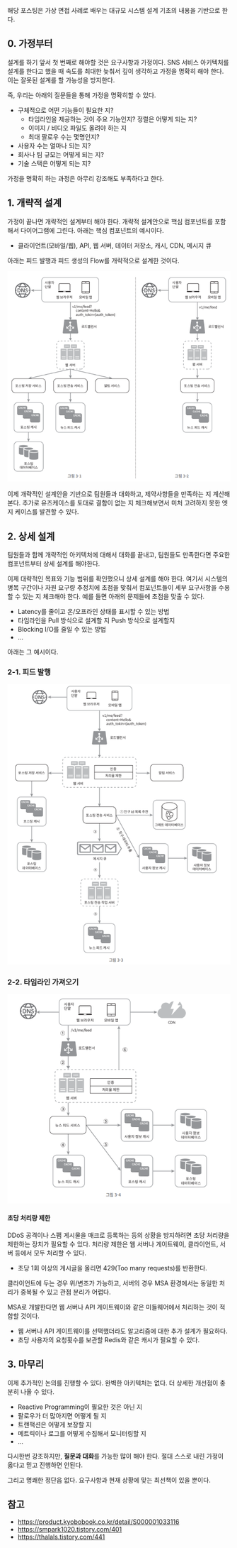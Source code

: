 해당 포스팅은 가상 면접 사례로 배우는 대규모 시스템 설계 기초의 내용을 기반으로 한다.

## 0. 가정부터

설계를 하기 앞서 첫 번째로 해야할 것은 요구사항과 가정이다. SNS 서비스 아키텍처를 설계를 한다고 했을 때 속도를 최대한 늦춰서 깊이 생각하고 가정을 명확히 해야 한다. 이는 잘못된 설계를 할 가능성을 방지한다.

즉, 우리는 아래의 질문들을 통해 가정을 명확히할 수 있다.
- 구체적으로 어떤 기능들이 필요한 지?
  - 타임라인을 제공하는 것이 주요 기능인지? 정렬은 어떻게 되는 지?
  - 이미지 / 비디오 파일도 올려야 하는 지
  - 최대 팔로우 수는 몇명인지?
- 사용자 수는 얼마나 되는 지?
- 회사나 팀 규모는 어떻게 되는 지?
- 기술 스택은 어떻게 되는 지?

가정을 명확히 하는 과정은 아무리 강조해도 부족하다고 한다.

## 1. 개략적 설계 

가정이 끝나면 개략적인 설계부터 해야 한다. 개략적 설계안으로 핵심 컴포넌트를 포함해서 다이어그램에 그린다.
아래는 핵심 컴포넌트의 예시이다.
- 클라이언트(모바일/웹), API, 웹 서버, 데이터 저장소, 캐시, CDN, 메시지 큐

아래는 피드 발행과 피드 생성의 Flow를 개략적으로 설계한 것이다.

![img.png](img.png)

이제 개략적인 설계안을 기반으로 팀원들과 대화하고, 제약사항들을 만족하는 지 계산해본다.
추가로 유즈케이스를 토대로 결함이 없는 지 체크해보면서 미처 고려하지 못한 엣지 케이스를 발견할 수 있다.

## 2. 상세 설계

팀원들과 함께 개략적인 아키텍처에 대해서 대화를 끝내고, 팀원들도 만족한다면 주요한 컴포넌트부터 상세 설계를 해야한다.

이제 대략적인 목표와 기능 범위를 확인했으니 상세 설계를 해야 한다.
여기서 시스템의 병목 구간이나 자원 요구량 추정치에 초점을 맞춰서 컴포넌트들이 세부 요구사항을 수용할 수 있는 지 체크해야 한다. 예를 들면 아래의 문제들에 초점을 맞출 수 있다.
- Latency를 줄이고 온/오프라인 상태를 표시할 수 있는 방법
- 타임라인을 Pull 방식으로 설계할 지 Push 방식으로 설계할지
- Blocking I/O를 줄일 수 있는 방법
- ...

아래는 그 예시이다.

### 2-1. 피드 발행

![img_1.png](img_1.png)

### 2-2. 타임라인 가져오기

![img_2.png](img_2.png)

#### 초당 처리량 제한

DDoS 공격이나 스팸 게시물을 매크로 등록하는 등의 상황을 방지하려면 초당 처리량을 제한하는 장치가 필요할 수 있다.
처리량 제한은 웹 서버나 게이트웨이, 클라이언트, 서버 등에서 모두 처리할 수 있다.
- 초당 1회 이상의 게시글을 올리면 429(Too many requests)를 반환한다.

클라이언트에 두는 경우 위/변조가 가능하고, 서버의 경우 MSA 환경에서는 동일한 처리가 중복될 수 있고 관점 분리가 어렵다.

MSA로 개발한다면 웹 서버나 API 게이트웨이와 같은 미들웨어에서 처리하는 것이 적합할 것이다.
- 웹 서버나 API 게이트웨이를 선택했더라도 알고리즘에 대한 추가 설계가 필요하다.
- 초당 사용자의 요청횟수를 보관할 Redis와 같은 캐시가 필요할 수 있다.

## 3. 마무리

이제 추가적인 논의를 진행할 수 있다. 완벽한 아키텍처는 없다. 더 상세한 개선점이 충분히 나올 수 있다.
- Reactive Programming이 필요한 것은 아닌 지
- 팔로우가 더 많아지면 어떻게 될 지
- 트랜잭션은 어떻게 보장할 지
- 메트릭이나 로그를 어떻게 수집해서 모니터링할 지
- ...

다시한번 강조하지만, **질문과 대화**를 가능한 많이 해야 한다. 절대 스스로 내린 가정이 옳다고 믿고 진행하면 안된다.

그리고 명쾌한 정단읍 없다. 요구사항과 현재 상황에 맞는 최선책이 있을 뿐이다.



##


## 참고

- https://product.kyobobook.co.kr/detail/S000001033116
- https://smpark1020.tistory.com/401
- https://thalals.tistory.com/441